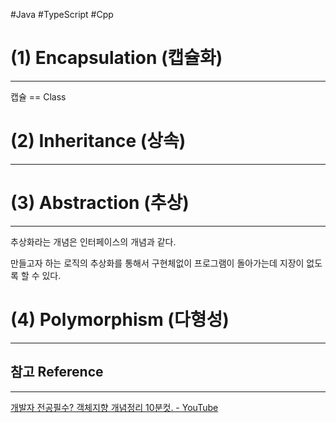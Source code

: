 #Java #TypeScript #Cpp


# (1) Encapsulation (캡슐화)
---
캡슐 == Class



# (2) Inheritance (상속)
---


# (3) Abstraction (추상)
---
추상화라는 개념은 인터페이스의 개념과 같다.

만들고자 하는 로직의 추상화를 통해서 구현체없이 프로그램이 돌아가는데 지장이 없도록 할 수 있다.


# (4) Polymorphism (다형성)
---





## 참고 Reference
---
[개발자 전공필수? 객체지향 개념정리 10분컷. - YouTube](https://www.youtube.com/watch?v=IeLWSKq0xIQ)
